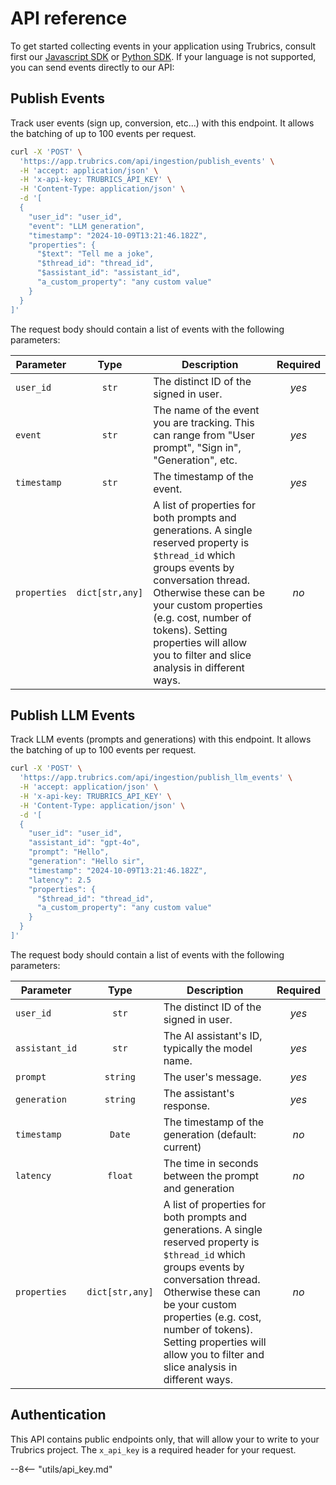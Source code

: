 # API reference

To get started collecting events in your application using Trubrics, consult first our [Javascript SDK](../track_events/sdks/javascript.md) or [Python SDK](../track_events/sdks/python.md). If your language is not supported, you can send events directly to our API:

## Publish Events

Track user events (sign up, conversion, etc...) with this endpoint. It allows the batching of up to 100 events per request.

```bash
curl -X 'POST' \
  'https://app.trubrics.com/api/ingestion/publish_events' \
  -H 'accept: application/json' \
  -H 'x-api-key: TRUBRICS_API_KEY' \
  -H 'Content-Type: application/json' \
  -d '[
  {
    "user_id": "user_id",
    "event": "LLM generation",
    "timestamp": "2024-10-09T13:21:46.182Z",
    "properties": {
      "$text": "Tell me a joke",
      "$thread_id": "thread_id",
      "$assistant_id": "assistant_id",
      "a_custom_property": "any custom value"
    }
  }
]'
```

The request body should contain a list of events with the following parameters:

<div class="no-wrap-table" markdown>

| **Parameter** | **Type** | **Description** | **Required** |
|---|:---:|---|:---:|
| `user_id` | `str` | The distinct ID of the signed in user. | _yes_ |
| `event` | `str` | The name of the event you are tracking. This can range from "User prompt", "Sign in", "Generation", etc. | _yes_ |
| `timestamp` | `str` | The timestamp of the event. | _yes_ |
| `properties` | `dict[str,any]` | A list of properties for both prompts and generations. A single reserved property is `$thread_id` which groups events by conversation thread. Otherwise these can be your custom properties (e.g. cost, number of tokens). Setting properties will allow you to filter and slice analysis in different ways. | _no_ |

</div>

## Publish LLM Events

Track LLM events (prompts and generations) with this endpoint. It allows the batching of up to 100 events per request.

```bash
curl -X 'POST' \
  'https://app.trubrics.com/api/ingestion/publish_llm_events' \
  -H 'accept: application/json' \
  -H 'x-api-key: TRUBRICS_API_KEY' \
  -H 'Content-Type: application/json' \
  -d '[
  {
    "user_id": "user_id",
    "assistant_id": "gpt-4o",
    "prompt": "Hello",
    "generation": "Hello sir",
    "timestamp": "2024-10-09T13:21:46.182Z",
    "latency": 2.5
    "properties": {
      "$thread_id": "thread_id",
      "a_custom_property": "any custom value"
    }
  }
]'
```

The request body should contain a list of events with the following parameters:

<div class="no-wrap-table" markdown>

| **Parameter** | **Type** | **Description** | **Required** |
|---|:---:|---|:---:|
| `user_id` | `str` | The distinct ID of the signed in user. | _yes_ |
| `assistant_id` | `str` | The AI assistant's ID, typically the model name. | _yes_ |
| `prompt` | `string` | The user's message. | _yes_ |
| `generation` | `string` | The assistant's response. | _yes_ |
| `timestamp` | `Date` | The timestamp of the generation (default: current) | _no_ |
| `latency` | `float` | The time in seconds between the prompt and generation | _no_ |
| `properties` | `dict[str,any]` | A list of properties for both prompts and generations. A single reserved property is `$thread_id` which groups events by conversation thread. Otherwise these can be your custom properties (e.g. cost, number of tokens). Setting properties will allow you to filter and slice analysis in different ways. | _no_ |

</div>

## Authentication
This API contains public endpoints only, that will allow your to write to your Trubrics project. The `x_api_key` is a required header for your request.

--8<-- "utils/api_key.md"
